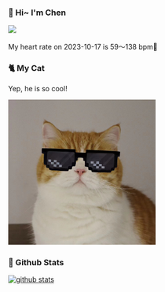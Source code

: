 ### 👋 Hi~ I'm Chen 

![](https://komarev.com/ghpvc/?username=z1cheng&style=flat)

My heart rate on 2023-10-17 is 59～138 bpm💖

### 🐈 My Cat
Yep, he is so cool!

<img src="/images/mycat.jpg" width="300px" />

### 🧐 Github Stats
[![github stats](https://github-readme-stats.vercel.app/api?username=z1cheng&show_icons=true&theme=default)](https://github.com/anuraghazra/github-readme-stats)

